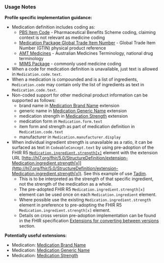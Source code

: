 ### Usage Notes

**Profile specific implementation guidance:**

- Medication definition includes coding as:
  - [PBS Item Code](https://www.pbs.gov.au/pbs/home) - Pharmaceutical Benefits Scheme coding, claiming context is not relevant as medicine coding
  - [Medication Package Global Trade Item Number](http://terminology.hl7.org/ValueSet/v3-GTIN) - Global Trade Item Number (GTIN) physical product reference
  - [AMT Medicines](https://healthterminologies.gov.au/fhir/ValueSet/australian-medication-1) - Australian Medicines Terminology, national drug terminology
  - [MIMS Package](https://www.mims.com.au/index.php) - commonly used medicine coding
- When a code for medication definition is unavailable, just text is allowed in `Medication.code.text`.
- When a medication is compounded and is a list of ingredients, `Medication.code` may contain only the list of ingredients as text in `Medication.code.text`.
- Non-coded support for other medicinal product information can be supported as follows:
  - ​brand name in [Medication Brand Name](StructureDefinition-medication-brand-name.html) extension
  - ​generic name in [Medication Generic Name](StructureDefinition-medication-generic-name.html) extension
  - medication strength in [Medication Strength](StructureDefinition-medication-strength.html) extension
  - medication form in `Medication.form.text`
  - item form and strength as part of medication definition in `Medication.code.text`
  - manufacturer in `Medication.manufacturer.display`
- When individual ingredient strength is unavailable as a ratio, it can be surfaced as text in `CodeableConcept.text` by using pre-adoption of the FHIR R5 [`Medication.ingredient.strength[x]`](https://www.hl7.org/fhir/R5/medication-definitions.html#Medication.ingredient) element with the extension URL [http://hl7.org/fhir/5.0/StructureDefinition/extension-Medication.ingredient.strength[x]](http://hl7.org/fhir/5.0/StructureDefinition/extension-Medication.ingredient.strength[x]). See this example of use [Tadim](Medication-IngredientStrengthExtension1.html). 
  - This is to be interpreted as the strength of that specific ingredient, not the strength of the medication as a whole.
  - The pre-adopted FHIR R5 `Medication.ingredient.strength[x]` element can be used once on each `Medication.ingredient` element. 
  - Where possible use the existing `Medication.ingredient.strength` element in preference to pre-adopting the FHIR R5 `Medication.ingredient.strength[x]` element.
  - Details on cross version pre-adoption implementation can be found in the FHIR specification [Extensions for converting between versions](https://hl7.org/fhir/R5/versions.html#extensions) section.

**Potentially useful extensions:**

- Medication: [Medication Brand Name](StructureDefinition-medication-brand-name.html)
- Medication: [Medication Generic Name](StructureDefinition-medication-generic-name.html)
- Medication: [Medication Strength](StructureDefinition-medication-strength.html)
